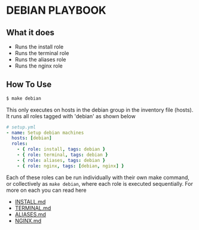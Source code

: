 # DEBIAN PLAYBOOK

## What it does

* Runs the install role
* Runs the terminal role
* Runs the aliases role
* Runs the nginx role

## How To Use

```bash
$ make debian
```

This only executes on hosts in the debian group in the inventory file (hosts). It runs all roles tagged with 'debian' as shown below

```yml
# setup.yml
- name: Setup debian machines
  hosts: [debian]
  roles:
    - { role: install, tags: debian }
    - { role: terminal, tags: debian }
    - { role: aliases, tags: debian }
    - { role: nginx, tags: [debian, nginx] }
```

Each of these roles can be run individually with their own make command, or collectively as `make debian`, where each role is executed sequentially. For more on each you can read here

* [INSTALL.md](/docs/install.md)
* [TERMINAL.md](/docs/terminal.md)
* [ALIASES.md](/docs/aliases.md)
* [NGINX.md](/docs/nginx.md)
